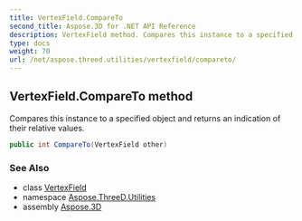 ```yaml
---
title: VertexField.CompareTo
second_title: Aspose.3D for .NET API Reference
description: VertexField method. Compares this instance to a specified object and returns an indication of their relative values
type: docs
weight: 70
url: /net/aspose.threed.utilities/vertexfield/compareto/
---
```

## VertexField.CompareTo method

Compares this instance to a specified object and returns an indication of their relative values.

```csharp
public int CompareTo(VertexField other)
```

### See Also

* class [VertexField](../)
* namespace [Aspose.ThreeD.Utilities](../../vertexfield/)
* assembly [Aspose.3D](../../../)


